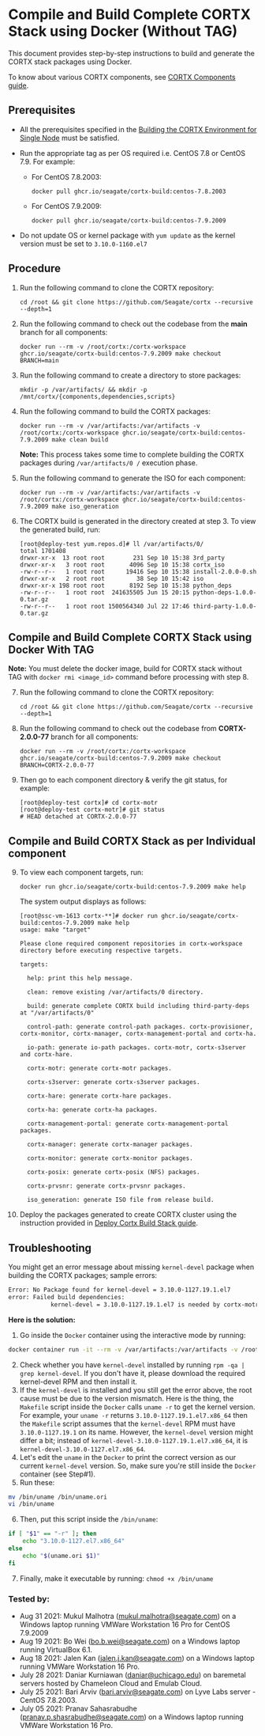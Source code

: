 # Compile and Build Complete CORTX Stack using Docker (Without TAG)

This document provides step-by-step instructions to build and generate the CORTX stack packages using Docker.

To know about various CORTX components, see [CORTX Components guide](https://github.com/Seagate/cortx/blob/main/doc/Components.md).

## Prerequisites

- All the prerequisites specified in the [Building the CORTX Environment for Single Node](Building-CORTX-From-Source-for-SingleNode.md) must be satisfied.
- Run the appropriate tag as per OS required i.e. CentOS 7.8 or CentOS 7.9. For example:

  - For CentOS 7.8.2003:
    ```
    docker pull ghcr.io/seagate/cortx-build:centos-7.8.2003
    ```
  - For CentOS 7.9.2009:
    ```
    docker pull ghcr.io/seagate/cortx-build:centos-7.9.2009
    ```
 - Do not update OS or kernel package with `yum update` as the kernel version must be set to `3.10.0-1160.el7`


## Procedure

1. Run the following command to clone the CORTX repository:

   ```
   cd /root && git clone https://github.com/Seagate/cortx --recursive --depth=1
   ```

2. Run the following command to check out the codebase from the **main** branch for all components:

   ```
   docker run --rm -v /root/cortx:/cortx-workspace ghcr.io/seagate/cortx-build:centos-7.9.2009 make checkout BRANCH=main
   ```

3. Run the following command to create a directory to store packages:

   ```
   mkdir -p /var/artifacts/ && mkdir -p /mnt/cortx/{components,dependencies,scripts}
   ```

4. Run the following command to build the CORTX packages:

   ```
   docker run --rm -v /var/artifacts:/var/artifacts -v /root/cortx:/cortx-workspace ghcr.io/seagate/cortx-build:centos-7.9.2009 make clean build
   ```
   
   **Note:** This process takes some time to complete building the CORTX packages during `/var/artifacts/0 /` execution phase.

5. Run the following command to generate the ISO for each component:

   ```
   docker run --rm -v /var/artifacts:/var/artifacts -v /root/cortx:/cortx-workspace ghcr.io/seagate/cortx-build:centos-7.9.2009 make iso_generation
   ```

6. The CORTX build is generated in the directory created at step 3. To view the generated build, run:

   ```
   [root@deploy-test yum.repos.d]# ll /var/artifacts/0/
   total 1701408
   drwxr-xr-x  13 root root        231 Sep 10 15:38 3rd_party
   drwxr-xr-x   3 root root       4096 Sep 10 15:38 cortx_iso
   -rw-r--r--   1 root root      19416 Sep 10 15:38 install-2.0.0-0.sh
   drwxr-xr-x   2 root root         38 Sep 10 15:42 iso
   drwxr-xr-x 198 root root       8192 Sep 10 15:38 python_deps
   -rw-r--r--   1 root root  241635505 Jun 15 20:15 python-deps-1.0.0-0.tar.gz
   -rw-r--r--   1 root root 1500564340 Jul 22 17:46 third-party-1.0.0-0.tar.gz
   ```
   
## Compile and Build Complete CORTX Stack using Docker With TAG

   **Note:** You must delete the docker image, build for CORTX stack without TAG with `docker rmi <image_id>` command before processing with step 8.

7. Run the following command to clone the CORTX repository:

   ```
   cd /root && git clone https://github.com/Seagate/cortx --recursive --depth=1
   ```

8. Run the following command to check out the codebase from **CORTX-2.0.0-77** branch for all components:

   ```
   docker run --rm -v /root/cortx:/cortx-workspace ghcr.io/seagate/cortx-build:centos-7.9.2009 make checkout BRANCH=CORTX-2.0.0-77
   ```
   
9. Then go to each component directory & verify the git status, for example:

   ```
   [root@deploy-test cortx]# cd cortx-motr
   [root@deploy-test cortx-motr]# git status
   # HEAD detached at CORTX-2.0.0-77
   ```
 
## Compile and Build CORTX Stack as per Individual component

9. To view each component targets, run:
   ```
   docker run ghcr.io/seagate/cortx-build:centos-7.9.2009 make help
   ```
   
   The system output displays as follows:
   ```
   [root@ssc-vm-1613 cortx-**]# docker run ghcr.io/seagate/cortx-build:centos-7.9.2009 make help
   usage: make "target"
   
   Please clone required component repositories in cortx-workspace directory before executing respective targets.

   targets:

     help: print this help message.

     clean: remove existing /var/artifacts/0 directory.

     build: generate complete CORTX build including third-party-deps at "/var/artifacts/0"

     control-path: generate control-path packages. cortx-provisioner, cortx-monitor, cortx-manager, cortx-management-portal and cortx-ha.

     io-path: generate io-path packages. cortx-motr, cortx-s3server and cortx-hare.

     cortx-motr: generate cortx-motr packages.

     cortx-s3server: generate cortx-s3server packages.

     cortx-hare: generate cortx-hare packages.

     cortx-ha: generate cortx-ha packages.

     cortx-management-portal: generate cortx-management-portal packages.

     cortx-manager: generate cortx-manager packages.

     cortx-monitor: generate cortx-monitor packages.

     cortx-posix: generate cortx-posix (NFS) packages.

     cortx-prvsnr: generate cortx-prvsnr packages.

     iso_generation: generate ISO file from release build.
     ```

10. Deploy the packages generated to create CORTX cluster using the instruction provided in [Deploy Cortx Build Stack guide](ProvisionReleaseBuild.md).


## Troubleshooting

You might get an error message about missing `kernel-devel` package when building the CORTX packages; sample errors:
```sh
Error: No Package found for kernel-devel = 3.10.0-1127.19.1.el7
error: Failed build dependencies:
            kernel-devel = 3.10.0-1127.19.1.el7 is needed by cortx-motr-2.0.0-0_git2ca587c_3.10.0_1127.19.1.el7.x86_64
```
**Here is the solution:**
1. Go inside the `Docker` container using the interactive mode by running:
```sh
docker container run -it --rm -v /var/artifacts:/var/artifacts -v /root/cortx:/cortx-workspace ghcr.io/seagate/cortx-build:centos-7.8.2003 bash
```
2. Check whether you have `kernel-devel` installed by running `rpm -qa | grep kernel-devel`. If you don't have it, please download the required kernel-devel RPM and then install it.
3. If the `kernel-devel` is installed and you still get the error above, the root cause must be due to the version mismatch. Here is the thing, the `Makefile` script inside the `Docker` calls `uname -r` to get the kernel version. For example, your `uname -r` returns `3.10.0-1127.19.1.el7.x86_64` then the `Makefile` script assumes that the `kernel-devel` RPM must have `3.10.0-1127.19.1` on its name. However, the `kernel-devel` version might differ a bit; instead of `kernel-devel-3.10.0-1127.19.1.el7.x86_64`, it is `kernel-devel-3.10.0-1127.el7.x86_64`.
4. Let's edit the `uname` in the `Docker` to print the correct version as our current `kernel-devel` version. So, make sure you're still inside the `Docker` container (see Step#1).
5. Run these:
```sh
mv /bin/uname /bin/uname.ori
vi /bin/uname
```
6. Then, put this script inside the `/bin/uname`:
```sh
if [ "$1" == "-r" ]; then
    echo "3.10.0-1127.el7.x86_64"
else
    echo "$(uname.ori $1)"
fi
```
7. Finally, make it executable by running: `chmod +x /bin/uname`


### Tested by:

- Aug 31 2021: Mukul Malhotra (mukul.malhotra@seagate.com) on a Windows laptop running VMWare Workstation 16 Pro for CentOS 7.9.2009
- Aug 19 2021: Bo Wei (bo.b.wei@seagate.com) on a Windows laptop running VirtualBox 6.1.
- Aug 18 2021: Jalen Kan (jalen.j.kan@seagate.com) on a Windows laptop running VMWare Workstation 16 Pro.
- July 28 2021: Daniar Kurniawan (daniar@uchicago.edu) on baremetal servers hosted by Chameleon Cloud and Emulab Cloud.
- July 25 2021: Bari Arviv (bari.arviv@seagate.com) on Lyve Labs server - CentOS 7.8.2003.
- July 05 2021: Pranav Sahasrabudhe (pranav.p.shasrabudhe@seagate.com) on a Windows laptop running VMWare Workstation 16 Pro.
